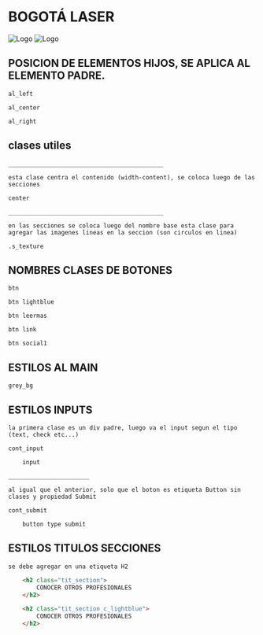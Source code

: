 # BOGOTÁ LASER

![Logo](https://paxzupruebas.com/maquetas/bogota_laser/images/diseno/logo_footer.svg)
![Logo](https://paxzupruebas.com/maquetas/bogota_laser/images/diseno/logo.svg)



## POSICION DE ELEMENTOS HIJOS, SE APLICA AL ELEMENTO PADRE.



    al_left

    al_center

    al_right

## clases utiles

    ____________________________________________

    esta clase centra el contenido (width-content), se coloca luego de las secciones

    center

    ____________________________________________

    en las secciones se coloca luego del nombre base esta clase para agregar las imagenes lineas en la seccion (son circulos en linea)

    .s_texture


## NOMBRES CLASES DE BOTONES

    btn

    btn lightblue

    btn leermas

    btn link

    btn social1



## ESTILOS AL MAIN

    grey_bg

## ESTILOS INPUTS

    la primera clase es un div padre, luego va el input segun el tipo (text, check etc...)

    cont_input

        input

    _______________________

    al igual que el anterior, solo que el boton es etiqueta Button sin clases y propiedad Submit

    cont_submit

        button type submit 

## ESTILOS TITULOS SECCIONES

    se debe agregar en una etiqueta H2

```HTML
    <h2 class="tit_section">
        CONOCER OTROS PROFESIONALES
    </h2>
```
```HTML
    <h2 class="tit_section c_lightblue">
        CONOCER OTROS PROFESIONALES
    </h2>
```
